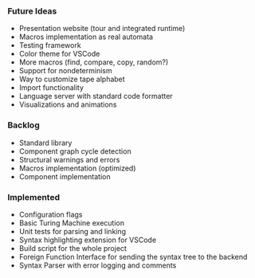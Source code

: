 ### Future Ideas

- Presentation website (tour and integrated runtime)
- Macros implementation as real automata
- Testing framework
- Color theme for VSCode
- More macros (find, compare, copy, random?)
- Support for nondeterminism
- Way to customize tape alphabet
- Import functionality
- Language server with standard code formatter
- Visualizations and animations

### Backlog

- Standard library
- Component graph cycle detection
- Structural warnings and errors
- Macros implementation (optimized)
- Component implementation

### Implemented

- Configuration flags
- Basic Turing Machine execution
- Unit tests for parsing and linking
- Syntax highlighting extension for VSCode
- Build script for the whole project
- Foreign Function Interface for sending the syntax tree to the backend
- Syntax Parser with error logging and comments
